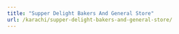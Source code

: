 ```yaml
---
title: "Supper Delight Bakers And General Store"
url: /karachi/supper-delight-bakers-and-general-store/
---
```

